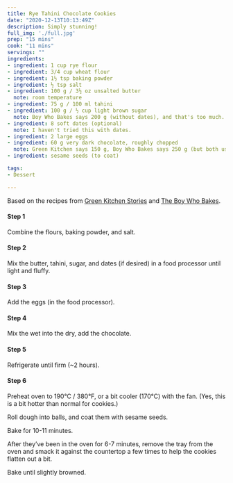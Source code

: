 ```yaml
---
title: Rye Tahini Chocolate Cookies
date: "2020-12-13T10:13:49Z"
description: Simply stunning!
full_img: './full.jpg'
prep: "15 mins"
cook: "11 mins"
servings: ""
ingredients:
- ingredient: 1 cup rye flour
- ingredient: 3/4 cup wheat flour
- ingredient: 1½ tsp baking powder
- ingredient: ½ tsp salt
- ingredient: 100 g / 3½ oz unsalted butter
  note: room temperature
- ingredient: 75 g / 100 ml tahini
- ingredient: 100 g / ½ cup light brown sugar
  note: Boy Who Bakes says 200 g (without dates), and that's too much. But sans dates, 100 g might not be enough.
- ingredient: 8 soft dates (optional)
  note: I haven't tried this with dates.
- ingredient: 2 large eggs
- ingredient: 60 g very dark chocolate, roughly chopped
  note: Green Kitchen says 150 g, Boy Who Bakes says 250 g (but both used sweeter chocolate).
- ingredient: sesame seeds (to coat)

tags:
- Dessert

---
```


Based on the recipes from [Green Kitchen Stories](https://greenkitchenstories.com/tahini-rye-cookies/) and [The Boy Who Bakes](https://www.theboywhobakes.co.uk/recipes/2019/3/7/tahini-and-rye-chocolate-chip-cookies-inspired-by-mokonuts-in-paris).

#### Step 1

Combine the flours, baking powder, and salt.

#### Step 2

Mix the butter, tahini, sugar, and dates (if desired) in a food processor until light and fluffy.

#### Step 3

Add the eggs (in the food processor).

#### Step 4

Mix the wet into the dry, add the chocolate.

#### Step 5

Refrigerate until firm (~2 hours).

#### Step 6

Preheat oven to 190°C / 380°F, or a bit cooler (170°C) with the fan. (Yes, this is a bit hotter than normal for cookies.)

Roll dough into balls, and coat them with sesame seeds.

Bake for 10-11 minutes.

After they’ve been in the oven for 6-7 minutes, remove the tray from the oven and smack it against the countertop a few times to help the cookies flatten out a bit.

Bake until slightly browned.

